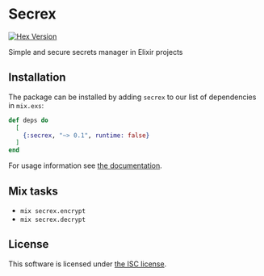 # Secrex

[![Hex Version](https://img.shields.io/hexpm/v/secrex.svg "Hex Version")](https://hex.pm/packages/secrex)

Simple and secure secrets manager in Elixir projects

## Installation

The package can be installed
by adding `secrex` to our list of dependencies in `mix.exs`:

```elixir
def deps do
  [
    {:secrex, "~> 0.1", runtime: false}
  ]
end
```

For usage information see [the documentation](https://hexdocs.pm/secrex).

## Mix tasks

* `mix secrex.encrypt`
* `mix secrex.decrypt`

## License

This software is licensed under [the ISC license](LICENSE).
